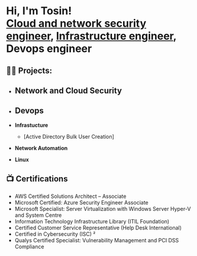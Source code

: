 <h1>Hi, I'm Tosin! <br/><a href="https://github.com/engrgangi">Cloud and network security engineer</a>, <a href="https:/www.linkedin.com/in/
tosin-anifowose-34b15749">Infrastructure engineer</a>, Devops engineer </a></h1>

<h2>👨‍💻 Projects:</h2>

- <b>Network and Cloud Security</b>
  - 
- <b>Devops</b>
  - 
- <b>Infrastucture</b>
  - [Active Directory Bulk User Creation]
    
  
- <b>Network Automation</b>


- <b>Linux</b>
 

<h2>📺 Certifications</h2>

- AWS Certified Solutions Architect – Associate
- Microsoft Certified: Azure Security Engineer Associate
- Microsoft Specialist: Server Virtualization with Windows Server Hyper-V and System Centre
- Information Technology Infrastructure Library (ITIL Foundation)
- Certified Customer Service Representative (Help Desk International)
- Certified in Cybersecurity (ISC) ²
- Qualys Certified Specialist:  Vulnerability Management and PCI DSS Compliance
